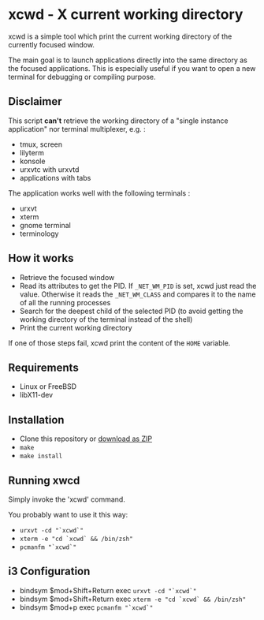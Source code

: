 xcwd - X current working directory
==================================
xcwd is a simple tool which print the current working directory of the
currently focused window.

The main goal is to launch applications directly into the same directory
as the focused applications. This is especially useful if you want to open
a new terminal for debugging or compiling purpose.

Disclaimer
----------
This script **can't** retrieve the working directory of a "single instance
application" nor terminal multiplexer, e.g. :
  - tmux, screen
  - lilyterm
  - konsole
  - urxvtc with urxvtd
  - applications with tabs

The application works well with the following terminals :
  - urxvt
  - xterm
  - gnome terminal
  - terminology

How it works
------------
  - Retrieve the focused window
  - Read its attributes to get the PID. If `_NET_WM_PID` is set, xcwd just
    read the value. Otherwise it reads the `_NET_WM_CLASS` and compares it to
    the name of all the running processes
  - Search for the deepest child of the selected PID (to avoid getting the
    working directory of the terminal instead of the shell)
  - Print the current working directory

If one of those steps fail, xcwd print the content of the `HOME` variable.

Requirements
------------
  - Linux or FreeBSD
  - libX11-dev

Installation
------------
* Clone this repository or [download as ZIP](https://github.com/schischi/xcwd/archive/master.zip)
* `make`
* `make install`

Running xwcd
------------
Simply invoke the 'xcwd' command.

You probably want to use it this way:
* ``urxvt -cd "`xcwd`" ``
* ``xterm -e "cd `xcwd` && /bin/zsh"``
* ``pcmanfm "`xcwd`" ``

i3 Configuration
----------------
* bindsym $mod+Shift+Return exec ``urxvt -cd "`xcwd`" ``
* bindsym $mod+Shift+Return exec ``xterm -e "cd `xcwd` && /bin/zsh"``
* bindsym $mod+p            exec ``pcmanfm "`xcwd`"``
